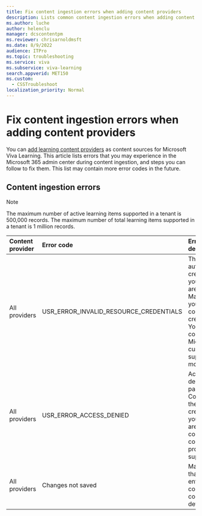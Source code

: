 ```yaml
---
title: Fix content ingestion errors when adding content providers
description: Lists common content ingestion errors when adding content providers for Viva Learning. Provides actions to be taken to fix these errors.
ms.author: luche
author: helenclu
manager: dcscontentpm
ms.reviewer: chrisarnoldmsft
ms.date: 8/9/2022
audience: ITPro
ms.topic: troubleshooting
ms.service: viva
ms.subservice: viva-learning
search.appverid: MET150
ms.custom: 
  - CSSTroubleshoot
localization_priority: Normal
---
```


# Fix content ingestion errors when adding content providers

You can [add learning content providers](../configure-other-content-sources.md) as content sources for Microsoft Viva Learning. This article lists errors that you may experience in the Microsoft 365 admin center during content ingestion, and steps you can follow to fix them. This list may contain more error codes in the future.

## Content ingestion errors

> [!NOTE]
> The maximum number of active learning items supported in a tenant is 500,000 records. The maximum number of total learning items supported in a tenant is 1 million records.

|Content provider |Error code |Error code description |
|:----------------|:----------|:----------------------|
|All providers |USR_ERROR_INVALID_RESOURCE_CREDENTIALS |The authentication credentials you provided are Invalid. Make sure you enter the correct credentials. You can contact Microsoft customer support for more details.|
|All providers |USR_ERROR_ACCESS_DENIED |Access denied by partner. Confirm that the credentials you entered are correct or contact the content provider's support team. |
|All providers |Changes not saved | Make sure that you've entered the correct configuration details.|

